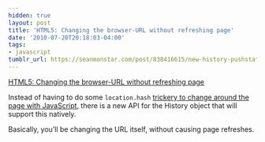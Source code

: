 ```yaml
---
hidden: true
layout: post
title: 'HTML5: Changing the browser-URL without refreshing page'
date: '2010-07-20T20:18:03-04:00'
tags:
- javascript
tumblr_url: https://seanmonstar.com/post/838416615/new-history-pushstate
---
```

[HTML5: Changing the browser-URL without refreshing page](http://www.spoiledmilk.dk/blog/?p=1922)  

Instead of having to do some `location.hash` [trickery to change around the page with JavaScript](http://seanmonstar.com/blog/making-an-ajax-single-page-site-with-mootools/), there is a new API for the History object that will support this natively.

Basically, you’ll be changing the URL itself, without causing page refreshes.

